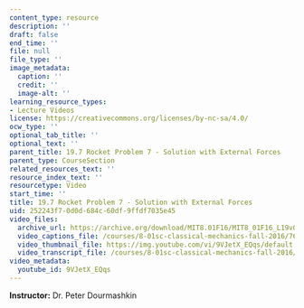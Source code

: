 ```yaml
---
content_type: resource
description: ''
draft: false
end_time: ''
file: null
file_type: ''
image_metadata:
  caption: ''
  credit: ''
  image-alt: ''
learning_resource_types:
- Lecture Videos
license: https://creativecommons.org/licenses/by-nc-sa/4.0/
ocw_type: ''
optional_tab_title: ''
optional_text: ''
parent_title: 19.7 Rocket Problem 7 - Solution with External Forces
parent_type: CourseSection
related_resources_text: ''
resource_index_text: ''
resourcetype: Video
start_time: ''
title: 19.7 Rocket Problem 7 - Solution with External Forces
uid: 252243f7-0d0d-684c-60df-9ffdf7035e45
video_files:
  archive_url: https://archive.org/download/MIT8.01F16/MIT8_01F16_L19v07_360p.mp4
  video_captions_file: /courses/8-01sc-classical-mechanics-fall-2016/76f53f4bf1255cbc86ba364c3d97ae1a_9VJetX_EQqs.vtt
  video_thumbnail_file: https://img.youtube.com/vi/9VJetX_EQqs/default.jpg
  video_transcript_file: /courses/8-01sc-classical-mechanics-fall-2016/adf8971afe976e633babc500e03ec232_9VJetX_EQqs.pdf
video_metadata:
  youtube_id: 9VJetX_EQqs
---
```

**Instructor:** Dr. Peter Dourmashkin